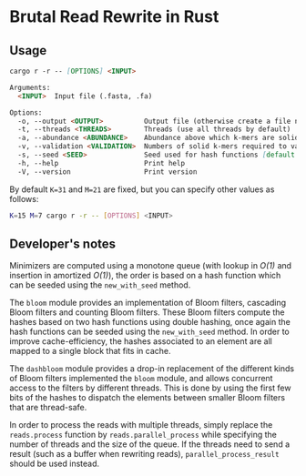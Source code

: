 # Brutal Read Rewrite in Rust

## Usage

```md
cargo r -r -- [OPTIONS] <INPUT>

Arguments:
  <INPUT>  Input file (.fasta, .fa)

Options:
  -o, --output <OUTPUT>          Output file (otherwise create a file named <input>.cor.<ext>)
  -t, --threads <THREADS>        Threads (use all threads by default)
  -a, --abundance <ABUNDANCE>    Abundance above which k-mers are solid [default: 3]
  -v, --validation <VALIDATION>  Numbers of solid k-mers required to validate a correction [default: 3]
  -s, --seed <SEED>              Seed used for hash functions [default: 101010]
  -h, --help                     Print help
  -V, --version                  Print version
```

By default `K=31` and `M=21` are fixed, but you can specify other values as follows:
```sh
K=15 M=7 cargo r -r -- [OPTIONS] <INPUT>
```

## Developer's notes

Minimizers are computed using a monotone queue (with lookup in *O(1)* and insertion in amortized *O(1)*), the order is based on a hash function which can be seeded using the `new_with_seed` method.

The `bloom` module provides an implementation of Bloom filters, cascading Bloom filters and counting Bloom filters.
These Bloom filters compute the hashes based on two hash functions using double hashing, once again the hash functions can be seeded using the `new_with_seed` method.
In order to improve cache-efficiency, the hashes associated to an element are all mapped to a single block that fits in cache.

The `dashbloom` module provides a drop-in replacement of the different kinds of Bloom filters implemented the `bloom` module, and allows concurrent access to the filters by different threads.
This is done by using the first few bits of the hashes to dispatch the elements between smaller Bloom filters that are thread-safe.

In order to process the reads with multiple threads, simply replace the `reads.process` function by `reads.parallel_process` while specifying the number of threads and the size of the queue.
If the threads need to send a result (such as a buffer when rewriting reads), `parallel_process_result` should be used instead.
